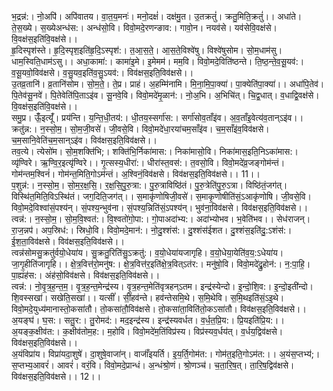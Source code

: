 

  
भ॒द्रन्न॑:। नो॒अपि॑। अपि॑वातय। वा॒त॒य॒मनः॑। मनो॒दक्षं॑। दक्ष॑मु॒त। उ॒तक्रतुं॑। क्रतु॒मिति॒क्रतुं॑।। अधा॑ते। ते॒स॒ख्ये। स॒ख्येअन्ध॑स:। अन्ध॑सो॒वि। विवो॒मदे॒रणन्ङाव:। गावो॒न। नयव॑से। यव॑सेवि॒वक्ष॑से। वि॒वक्ष॑स॒इति॑वि॒वक्ष॑से।।  
हृ॒दिस्पृश॑स्ते। हृ॒दि॒स्पृश॒इति॑हृ॒दि॒ऽस्पृश॑:। त॒आ॒स॒ते॒। आ॒स॒ते॒विश्वे॑षु। विश्वे॑षुसोम। सो॒म॒धाम॑सु। धाम॒स्विति॒धाम॑ऽसु।। अधा॒कामा॑:। कामा॑इ॒मे। इ॒मेमम॑। मम॒वि। विवो॒मदे॒विति॑ष्ठन्ते। ति॒ष्ठ॒न्ते॒व॒सू॒यव॑:। व॒सू॒यवो॒विव॑क्षसे। व॒सु॒यव॒इति॑व॒सु॒ऽयव॑:। विव॑क्षस॒इति॒विव॑क्षसे।।  
उ॒तव्र॒तानि॑। व्र॒तानि॑सोम। सो॒म॒ते॒। ते॒प्र। प्राहं। अ॒हम्मि॑नामि। मि॒ना॒मि॒पा॒क्या॑। पा॒क्येति॑पा॒क्या॑।। अधा॑पि॒तेव॑। पि॒तेव॑सू॒नवे॑। पि॒तेवेति॑पि॒ताऽइ॑व। सू॒नवे॒वि। विवो॒मदे॑मृ॒ळान॑:। नो॒अ॒भि। अ॒भिचि॑त्। चि॒द्व॒धात्। व॒धाद्वि॒वक्ष॑से। वि॒वक्ष॑स॒इति॑वि॒वक्ष॑से।।  
समु॒प्र। ऊँँ॒इत्यूँ॑। प्रय॑न्ति। य॒न्ति॒धी॒तय॑:। धी॒तय॒स्सर्गा॑स:। सर्गा॑सोव॒ताँइ॑व। अ॒व॒ताँइ॒वेत्य॑व॒तान्ऽइ॑व।। क्रतु॑न्न:। न॒स्सो॒म॒। सो॒म॒जी॒वसे॑। जी॒वसे॒वि। विवो॒मदे॑धा॒रया॑चम॒साँइ॑व। च॒म॒साँइ॑व॒विव॑क्षसे। च॒म॒सानि॒वेति॑च॒म॒सान्ऽइ॑व। विव॑क्षस॒इति॒विव॑क्षसे।।  
तव॒त्ये। त्येसो॑म। सो॒म॒शक्ति॑भि;। शक्ति॑भि॒र्निका॑मास:। निका॑मासो॒वि। निका॑मास॒इति॒निऽका॑मास:। व्यृ॑ण्विरे। ऋ॒ण्वि॒र॒इत्यृ॑ण्विरे।। गृ॒त्सस्य॒धीरा॑:। धीरा॑स्त॒वस॑:। त॒वसो॒वि। विवो॒मदे॑व्र॒जङ्गोम॑न्तं। गोम॑न्तम॒श्विनं॑। गोम॑न्त॒मिति॒गोऽम॑न्तं। अ॒श्विनं॒विव॑क्षसे। विव॑क्षस॒इति॒विव॑क्षसे।। 11।।  
प॒शुन्न॑:। न॒स्सो॒म॒। सो॒म॒र॒क्ष॒सि॒। र॒क्ष॒सि॒पु॒रु॒त्रा:। पु॒रु॒त्राविष्ठि॑तं। पु॒रु॒त्रेति॑पु॒रु॒ऽत्रा। विष्ठि॑तं॒जग॑त्। विस्थि॑त॒मिति॒विऽस्थि॑तं। जग॒दिति॒जग॑त्।। स॒माकृ॑णोषिजी॒वसे॑। स॒माकृ॒णोषीति॑सं॒ऽआकृ॑णोषि। जी॒वसे॒वि। विवो॒मदे॒विश्वा॑सं॒पश्य॑न्। सं॒पश्य॒न्भुव॑ना। सं॒पश्य॒न्निति॑सं॒ऽपश्य॑न्। भुव॑ना॒विव॑क्षसे। विव॑क्षस॒इति॒विव॑क्षसे।।  
त्वन्न॑:। न॒स्सो॒म॒। सो॒म॒वि॒श्वत॑:। वि॒श्वतो॑गो॒पा:। गो॒पाअदा॑भ्य:। अदा॑भ्योभव। भ॒वेति॑भव।। सेध॑राजन्। रा॒ज॒न्नप॑। अप॒स्रिध॑:। स्रिधो॒वि। विवो॒मदे॒मान॑:। नो॒दु॒श्शंस॑:। दु॒श्शंस॑ईशत। दु॒श्शंस॒इति॑दु॒:ऽशंस॑:। ई॒श॒ता॒विव॑क्षसे। विव॑क्षस॒इति॒विव॑क्षसे।।  
त्वन्न॑सोमसु॒क्रतु॑र्वयो॒धेया॑य। सु॒क्रतु॒रिति॑सु॒ऽक्रतु॑:। व॒यो॒धेया॑यजागृहि। व॒यो॒धेया॒येति॑व॒य॒:ऽधेया॑य। जा॒गृ॒हीति॑जागृहि।। क्षे॒त्र॒वित्त॑रो॒मनु॑ष:। क्षे॒त्र॒वित्त॑र॒इति॑क्षे॒त्र॒वित्ऽत॑र:। मनु॑षो॒वि। विवो॒मदे॑द्रु॒होन॑:। न॒:पा॒हि॒। पा॒ह्यंह॑स:। अंह॑सो॒विव॑क्षसे। विव॑क्षस॒इति॒विव॑क्षसे।।  
त्वन्न॑:। नो॒वृ॒त्र॒ह॒न्त॒म॒। वृ॒त्र॒ह॒न्त॒मेन्द्र॑स्य। वृ॒त्र॒हन्त॒मेति॑वृत्रहन्ऽतम। इन्द्र॑स्येन्दो। इ॒न्दो॒शि॒व:। इ॒न्दो॒इती॑न्दो। शि॒वस्सखा॑। सखेति॒सखा॑।। यत्सीं॑। सीं॒हव॑न्ते। हव॑न्तेसमि॒थे। स॒मि॒थेवि। स॒मि॒थइति॑सं॒ऽइ॒थे। विवो॒मदे॒युध्य॑मानास्तो॒कसा॑तौ। तो॒कसा॑तौ॒विव॑क्षसे। तो॒कसा॑ता॒विति॑तो॒कऽसा॑तौ। विव॑क्षस॒इति॒विव॑क्षसे।।  
अ॒यङ्घ॑। घ॒स:। सतु॒र:। तु॒रोमद॑:। मद॒इन्द्र॑स्य। इन्द्र॑स्यवर्धत। व॒र्ध॒त॒प्रि॒य:। प्रि॒यइति॑प्रि॒य:।। अ॒यङ्क॒क्षीव॑त:। क॒क्षीव॑तोम॒ह:। म॒होवि। विवो॒मदे॑म॒तिंविप्र॑स्य। विप्र॑स्यव॒र्धय॑त्। व॒र्धय॒द्विव॑क्षसे। विव॑क्षस॒इति॒विव॑क्षसे।।  
अ॒यंविप्रा॑य। विप्रा॑यदा॒शुषे॑। दा॒शुषे॒वाजा॑न्। वाजाँ॑इयर्ति। इ॒य॒र्ति॒गोम॑त:। गोम॑त॒इति॒गोऽम॑त:।। अ॒यंस॒प्तभ्य॑;। स॒प्तभ्य॒आवरं॑। आवरं॑। वरं॒वि। विवो॒मदे॒प्रान्धं। अ॒न्धंश्रो॒णं। श्रो॒णञ्च॑। च॒ता॒रि॒ष॒त्। ता॒रि॒ष॒द्विव॑क्षसे। विव॑क्षस॒इति॒विव॑क्षसे।। 12।।  
